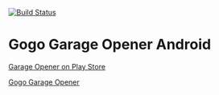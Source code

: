[![Build Status](https://travis-ci.org/benjefferies/gogo-garage-opener-android.svg?branch=master)](https://travis-ci.org/benjefferies/gogo-garage-opener-android)

# Gogo Garage Opener Android

[Garage Opener on Play Store](https://play.google.com/store/apps/details?id=uk.echosoft.garage.opener&hl=en_GB)

[Gogo Garage Opener](https://github.com/benjefferies/gogo-garage-opener)